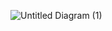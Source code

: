 ![Untitled Diagram (1)](https://github.com/sepidehnil/Maktab94-Project-Sepideh-Nilforoushan/assets/100242839/f23f2c68-8fc0-4a05-836f-c928868c4cbe)
 
